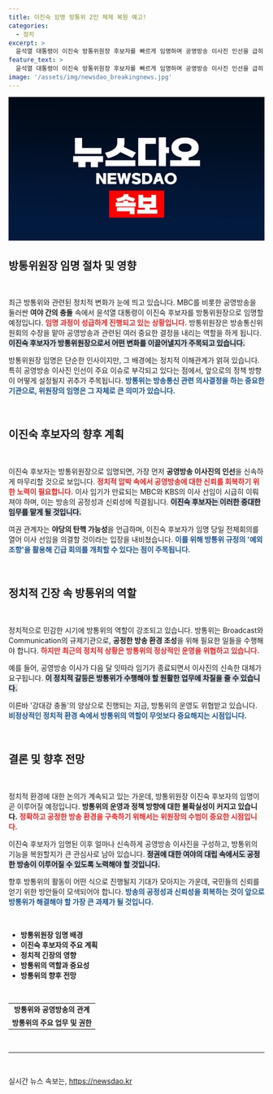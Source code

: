 ```yaml
---
title: 이진숙 임명 방통위 2인 체제 복원 예고!
categories:
  - 정치
excerpt: >
  윤석열 대통령이 이진숙 방통위원장 후보자를 빠르게 임명하며 공영방송 이사진 인선을 급히 사실화할 예정이다. 여야의 대치 속에 과연 어떤 변화가 있을지 귀추가 주목된다!
feature_text: >
  윤석열 대통령이 이진숙 방통위원장 후보자를 빠르게 임명하며 공영방송 이사진 인선을 급히 사실화할 예정이다. 여야의 대치 속에 과연 어떤 변화가 있을지 귀추가 주목된다!
image: '/assets/img/newsdao_breakingnews.jpg'
---
```


<p><img src="/assets/img/newsdao_breakingnews.jpg" alt="implanttips 속보" /></p>

<h2 data-ke-size="size26">방통위원장 임명 절차 및 영향</h2>

<p data-ke-size="size16">&nbsp;</p>

<p>최근 방통위와 관련된 정치적 변화가 눈에 띄고 있습니다. MBC를 비롯한 공영방송을 둘러싼 <b>여야 간의 충돌</b> 속에서 윤석열 대통령이 이진숙 후보자를 방통위원장으로 임명할 예정입니다. <b><span style="color: #ee2323;">임명 과정이 성급하게 진행되고 있는 상황입니다.</span></b> 방통위원장은 방송통신위원회의 수장을 맡아 공영방송과 관련된 여러 중요한 결정을 내리는 역할을 하게 됩니다. <b><span style="background-color: #21538527;">이진숙 후보자가 방통위원장으로서 어떤 변화를 이끌어낼지가 주목되고 있습니다.</span></b> </p>

<p>방통위원장 임명은 단순한 인사이지만, 그 배경에는 정치적 이해관계가 얽혀 있습니다. 특히 공영방송 이사진 인선이 주요 이슈로 부각되고 있다는 점에서, 앞으로의 정책 방향이 어떻게 설정될지 귀추가 주목됩니다. <b><span style="color: #1a5490;">방통위는 방송통신 관련 의사결정을 하는 중요한 기관으로, 위원장의 임명은 그 자체로 큰 의미가 있습니다.</span></b> </p>

<p data-ke-size="size16">&nbsp;</p>

<h2 data-ke-size="size26">이진숙 후보자의 향후 계획</h2>

<p data-ke-size="size16">&nbsp;</p>

<p>이진숙 후보자는 방통위원장으로 임명되면, 가장 먼저 <b>공영방송 이사진의 인선</b>을 신속하게 마무리할 것으로 보입니다. <b><span style="color: #ee2323;">정치적 압박 속에서 공영방송에 대한 신뢰를 회복하기 위한 노력이 필요합니다.</span></b> 이사 임기가 만료되는 MBC와 KBS의 이사 선임이 시급히 이뤄져야 하며, 이는 방송의 공정성과 신뢰성에 직결됩니다. <b><span style="background-color: #21538527;">이진숙 후보자는 이러한 중대한 임무를 맡게 될 것입니다.</span></b> </p>

<p>여권 관계자는 <b>야당의 탄핵 가능성</b>을 언급하며, 이진숙 후보자가 임명 당일 전체회의를 열어 이사 선임을 의결할 것이라는 입장을 내비쳤습니다. <b><span style="color: #1a5490;">이를 위해 방통위 규정의 '예외 조항'을 활용해 긴급 회의를 개최할 수 있다는 점이 주목됩니다.</span></b> </p>

<p data-ke-size="size16">&nbsp;</p>

<h2 data-ke-size="size26">정치적 긴장 속 방통위의 역할</h2>

<p data-ke-size="size16">&nbsp;</p>

<p>정치적으로 민감한 시기에 방통위의 역할이 강조되고 있습니다. 방통위는 Broadcast와 Communication의 규제기관으로, <b>공정한 방송 환경 조성</b>을 위해 필요한 일들을 수행해야 합니다. <b><span style="color: #ee2323;">하지만 최근의 정치적 상황은 방통위의 정상적인 운영을 위협하고 있습니다.</span></b> </p>

<p>예를 들어, 공영방송 이사가 다음 달 잇따라 임기가 종료되면서 이사진의 신속한 대체가 요구됩니다. <b><span style="background-color: #21538527;">이 정치적 갈등은 방통위가 수행해야 할 원활한 업무에 차질을 줄 수 있습니다.</span></b> </p>

<p>이른바 '강대강 충돌'의 양상으로 진행되는 지금, 방통위의 운영도 위협받고 있습니다. <b><span style="color: #1a5490;">비정상적인 정치적 환경 속에서 방통위의 역할이 무엇보다 중요해지는 시점입니다.</span></b> </p>

<p data-ke-size="size16">&nbsp;</p>

<h2 data-ke-size="size26">결론 및 향후 전망</h2>

<p data-ke-size="size16">&nbsp;</p>

<p>정치적 환경에 대한 논의가 계속되고 있는 가운데, 방통위원장 이진숙 후보자의 임명이 곧 이루어질 예정입니다. <b>방통위의 운영과 정책 방향에 대한 불확실성이 커지고 있습니다.</b> <b><span style="color: #ee2323;">정확하고 공정한 방송 환경을 구축하기 위해서는 위원장의 수범이 중요한 시점입니다.</span></b> </p>

<p>이진숙 후보자가 임명된 이후 얼마나 신속하게 공영방송 이사진을 구성하고, 방통위의 기능을 복원할지가 큰 관심사로 남아 있습니다. <b><span style="background-color: #21538527;">정권에 대한 여야의 대립 속에서도 공정한 방송이 이루어질 수 있도록 노력해야 할 것입니다.</span></b> </p>

<p>향후 방통위의 활동이 어떤 식으로 진행될지 기대가 모아지는 가운데, 국민들의 신뢰를 얻기 위한 방안들이 모색되어야 합니다. <b><span style="color: #1a5490;">방송의 공정성과 신뢰성을 회복하는 것이 앞으로 방통위가 해결해야 할 가장 큰 과제가 될 것입니다.</span></b> </p>

<p data-ke-size="size16">&nbsp;</p> 

<ul>
    <li><b>방통위원장 임명 배경</b></li>
    <li><b>이진숙 후보자의 주요 계획</b></li>
    <li><b>정치적 긴장의 영향</b></li>
    <li><b>방통위의 역할과 중요성</b></li>
    <li><b>방통위의 향후 전망</b></li>
</ul>

<p data-ke-size="size16">&nbsp;</p>

<table style="width: 100%;">
    <tr>
        <td style="text-align: center; height: 17px;"><b>방통위와 공영방송의 관계</b></td>
    </tr>
    <tr>
        <td style="text-align: center; height: 17px;"><b>방통위의 주요 업무 및 권한</b></td>
    </tr>
</table>

<p data-ke-size="size16">&nbsp;</p>

<hr/>

<p data-ke-size="size16">&nbsp;</p>
실시간 뉴스 속보는, <a href="https://newsdao.kr" rel="dofollow">https://newsdao.kr</a>


